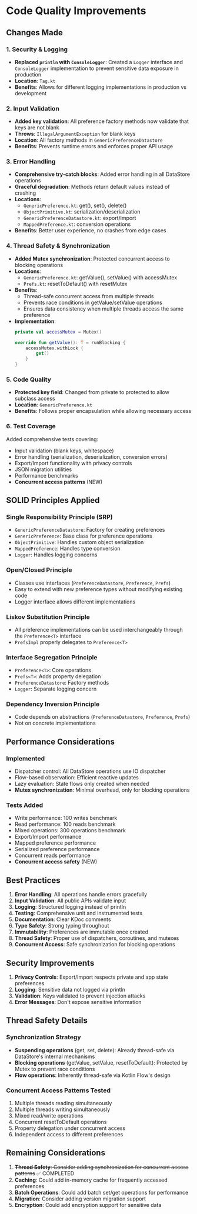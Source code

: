 # Code Quality Improvements

## Changes Made

### 1. Security & Logging
- **Replaced `println` with `ConsoleLogger`**: Created a `Logger` interface and `ConsoleLogger` implementation to prevent sensitive data exposure in production
- **Location**: `Tag.kt`
- **Benefits**: Allows for different logging implementations in production vs development

### 2. Input Validation
- **Added key validation**: All preference factory methods now validate that keys are not blank
- **Throws**: `IllegalArgumentException` for blank keys
- **Location**: All factory methods in `GenericPreferenceDatastore`
- **Benefits**: Prevents runtime errors and enforces proper API usage

### 3. Error Handling
- **Comprehensive try-catch blocks**: Added error handling in all DataStore operations
- **Graceful degradation**: Methods return default values instead of crashing
- **Locations**:
  - `GenericPreference.kt`: get(), set(), delete()
  - `ObjectPrimitive.kt`: serialization/deserialization
  - `GenericPreferenceDatastore.kt`: export/import
  - `MappedPreference.kt`: conversion operations
- **Benefits**: Better user experience, no crashes from edge cases

### 4. Thread Safety & Synchronization
- **Added Mutex synchronization**: Protected concurrent access to blocking operations
- **Locations**:
  - `GenericPreference.kt`: getValue(), setValue() with accessMutex
  - `Prefs.kt`: resetToDefault() with resetMutex
- **Benefits**: 
  - Thread-safe concurrent access from multiple threads
  - Prevents race conditions in getValue/setValue operations
  - Ensures data consistency when multiple threads access the same preference
- **Implementation**:
  ```kotlin
  private val accessMutex = Mutex()
  
  override fun getValue(): T = runBlocking {
      accessMutex.withLock {
          get()
      }
  }
  ```

### 5. Code Quality
- **Protected key field**: Changed from private to protected to allow subclass access
- **Location**: `GenericPreference.kt`
- **Benefits**: Follows proper encapsulation while allowing necessary access

### 6. Test Coverage
Added comprehensive tests covering:
- Input validation (blank keys, whitespace)
- Error handling (serialization, deserialization, conversion errors)
- Export/Import functionality with privacy controls
- JSON migration utilities
- Performance benchmarks
- **Concurrent access patterns** (NEW)

## SOLID Principles Applied

### Single Responsibility Principle (SRP)
- `GenericPreferenceDatastore`: Factory for creating preferences
- `GenericPreference`: Base class for preference operations
- `ObjectPrimitive`: Handles custom object serialization
- `MappedPreference`: Handles type conversion
- `Logger`: Handles logging concerns

### Open/Closed Principle
- Classes use interfaces (`PreferenceDatastore`, `Preference`, `Prefs`)
- Easy to extend with new preference types without modifying existing code
- Logger interface allows different implementations

### Liskov Substitution Principle
- All preference implementations can be used interchangeably through the `Preference<T>` interface
- `PrefsImpl` properly delegates to `Preference<T>`

### Interface Segregation Principle
- `Preference<T>`: Core operations
- `Prefs<T>`: Adds property delegation
- `PreferenceDatastore`: Factory methods
- `Logger`: Separate logging concern

### Dependency Inversion Principle
- Code depends on abstractions (`PreferenceDatastore`, `Preference`, `Prefs`)
- Not on concrete implementations

## Performance Considerations

### Implemented
- Dispatcher control: All DataStore operations use IO dispatcher
- Flow-based observation: Efficient reactive updates
- Lazy evaluation: State flows only created when needed
- **Mutex synchronization**: Minimal overhead, only for blocking operations

### Tests Added
- Write performance: 100 writes benchmark
- Read performance: 100 reads benchmark
- Mixed operations: 300 operations benchmark
- Export/Import performance
- Mapped preference performance
- Serialized preference performance
- Concurrent reads performance
- **Concurrent access safety** (NEW)

## Best Practices

1. **Error Handling**: All operations handle errors gracefully
2. **Input Validation**: All public APIs validate input
3. **Logging**: Structured logging instead of println
4. **Testing**: Comprehensive unit and instrumented tests
5. **Documentation**: Clear KDoc comments
6. **Type Safety**: Strong typing throughout
7. **Immutability**: Preferences are immutable once created
8. **Thread Safety**: Proper use of dispatchers, coroutines, and mutexes
9. **Concurrent Access**: Safe synchronization for blocking operations

## Security Improvements

1. **Privacy Controls**: Export/Import respects private and app state preferences
2. **Logging**: Sensitive data not logged via println
3. **Validation**: Keys validated to prevent injection attacks
4. **Error Messages**: Don't expose sensitive information

## Thread Safety Details

### Synchronization Strategy
- **Suspending operations** (get, set, delete): Already thread-safe via DataStore's internal mechanisms
- **Blocking operations** (getValue, setValue, resetToDefault): Protected by Mutex to prevent race conditions
- **Flow operations**: Inherently thread-safe via Kotlin Flow's design

### Concurrent Access Patterns Tested
1. Multiple threads reading simultaneously
2. Multiple threads writing simultaneously  
3. Mixed read/write operations
4. Concurrent resetToDefault operations
5. Property delegation under concurrent access
6. Independent access to different preferences

## Remaining Considerations

1. ~~**Thread Safety**: Consider adding synchronization for concurrent access patterns~~ ✅ COMPLETED
2. **Caching**: Could add in-memory cache for frequently accessed preferences
3. **Batch Operations**: Could add batch set/get operations for performance
4. **Migration**: Consider adding version migration support
5. **Encryption**: Could add encryption support for sensitive data
